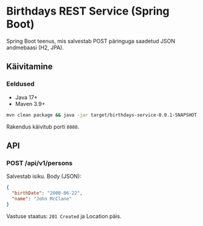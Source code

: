 # Birthdays REST Service (Spring Boot)

Spring Boot teenus, mis salvestab POST päringuga saadetud JSON andmebaasi (H2, JPA).

## Käivitamine

### Eeldused
- Java 17+
- Maven 3.9+

```bash
mvn clean package && java -jar target/birthdays-service-0.0.1-SNAPSHOT.jar
```

Rakendus käivitub porti `8080`.

## API

### POST /api/v1/persons
Salvestab isiku.
Body (JSON):
```json
{
  "birthDate": "2000-06-22",
  "name": "John McClane"
}
```
Vastuse staatus: `201 Created` ja Location päis.
